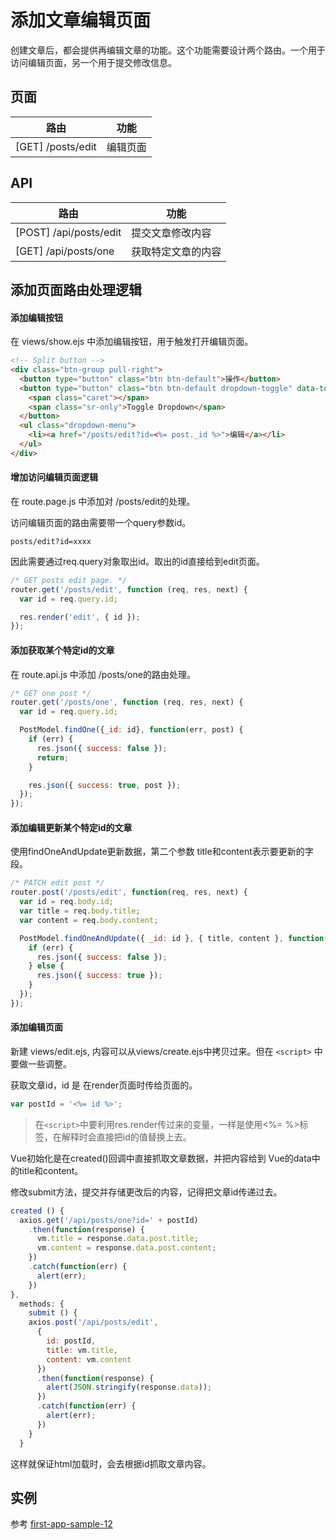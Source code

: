 # 添加文章编辑页面

创建文章后，都会提供再编辑文章的功能。这个功能需要设计两个路由。一个用于访问编辑页面，另一个用于提交修改信息。

## 页面

路由|功能
---|---
[GET] /posts/edit | 编辑页面

## API

路由|功能
---|---
[POST] /api/posts/edit | 提交文章修改内容
[GET] /api/posts/one | 获取特定文章的内容

## 添加页面路由处理逻辑

#### 添加编辑按钮

在 views/show.ejs 中添加编辑按钮，用于触发打开编辑页面。

```html
<!-- Split button -->
<div class="btn-group pull-right">
  <button type="button" class="btn btn-default">操作</button>
  <button type="button" class="btn btn-default dropdown-toggle" data-toggle="dropdown" aria-haspopup="true" aria-expanded="false">
    <span class="caret"></span>
    <span class="sr-only">Toggle Dropdown</span>
  </button>
  <ul class="dropdown-menu">
    <li><a href="/posts/edit?id=<%= post._id %>">编辑</a></li>
  </ul>
</div>
```

#### 增加访问编辑页面逻辑

在 route.page.js 中添加对 /posts/edit的处理。

访问编辑页面的路由需要带一个query参数id。

```
posts/edit?id=xxxx
```

因此需要通过req.query对象取出id。取出的id直接给到edit页面。

```js
/* GET posts edit page. */
router.get('/posts/edit', function (req, res, next) {
  var id = req.query.id;

  res.render('edit', { id });
});
```

#### 添加获取某个特定id的文章

在 route.api.js 中添加 /posts/one的路由处理。

```js
/* GET one post */
router.get('/posts/one', function (req, res, next) {
  var id = req.query.id;

  PostModel.findOne({_id: id}, function(err, post) {
    if (err) {
      res.json({ success: false });
      return;
    }

    res.json({ success: true, post });
  });
});
```

#### 添加编辑更新某个特定id的文章

使用findOneAndUpdate更新数据，第二个参数 title和content表示要更新的字段。

```js
/* PATCH edit post */
router.post('/posts/edit', function(req, res, next) {
  var id = req.body.id;
  var title = req.body.title;
  var content = req.body.content;

  PostModel.findOneAndUpdate({ _id: id }, { title, content }, function(err) {
    if (err) {
      res.json({ success: false });
    } else {
      res.json({ success: true });
    }
  });
});
```


#### 添加编辑页面

新建 views/edit.ejs, 内容可以从views/create.ejs中拷贝过来。但在 `<script>` 中要做一些调整。

获取文章id，id 是 在render页面时传给页面的。

```js
var postId = '<%= id %>';
```

> 在`<script>`中要利用res.render传过来的变量，一样是使用<%= %>标签，在解释时会直接把id的值替换上去。

Vue初始化是在created()回调中直接抓取文章数据，并把内容给到 Vue的data中的title和content。

修改submit方法，提交并存储更改后的内容，记得把文章id传递过去。

```js
created () {
  axios.get('/api/posts/one?id=' + postId)
    .then(function(response) {
      vm.title = response.data.post.title;
      vm.content = response.data.post.content;
    })
    .catch(function(err) {
      alert(err);
    })
},
  methods: {
    submit () {
    axios.post('/api/posts/edit',
      {
        id: postId,
        title: vm.title,
        content: vm.content
      })
      .then(function(response) {
        alert(JSON.stringify(response.data));
      })
      .catch(function(err) {
        alert(err);
      })
    }
  }
```

这样就保证html加载时，会去根据id抓取文章内容。

## 实例

参考 [first-app-sample-12](https://github.com/xugy0926/learn-webapp-sample/tree/master/first-app-sample-12)
